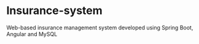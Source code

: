 # Insurance-system
Web-based insurance management system developed using Spring Boot, Angular and MySQL
